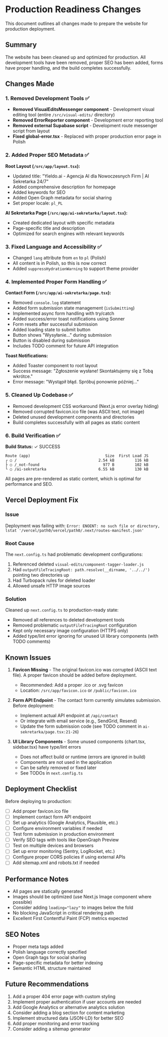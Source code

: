 # Production Readiness Changes

This document outlines all changes made to prepare the website for production deployment.

## Summary

The website has been cleaned up and optimized for production. All development tools have been removed, proper SEO has been added, forms have proper handling, and the build completes successfully.

## Changes Made

### 1. Removed Development Tools ✅

- **Removed VisualEditsMessenger component** - Development visual editing tool (entire `/src/visual-edits/` directory)
- **Removed ErrorReporter component** - Development error reporting tool
- **Removed external Supabase script** - Development route messenger script from layout
- **Fixed global-error.tsx** - Replaced with proper production error page in Polish

### 2. Added Proper SEO Metadata ✅

**Root Layout (`/src/app/layout.tsx`):**
- Updated title: "Yieldo.ai - Agencja AI dla Nowoczesnych Firm | AI Sekretarka 24/7"
- Added comprehensive description for homepage
- Added keywords for SEO
- Added Open Graph metadata for social sharing
- Set proper locale: `pl_PL`

**AI Sekretarka Page (`/src/app/ai-sekretarka/layout.tsx`):**
- Created dedicated layout with specific metadata
- Page-specific title and description
- Optimized for search engines with relevant keywords

### 3. Fixed Language and Accessibility ✅

- Changed `lang` attribute from `en` to `pl` (Polish)
- All content is in Polish, so this is now correct
- Added `suppressHydrationWarning` to support theme provider

### 4. Implemented Proper Form Handling ✅

**Contact Form (`/src/app/ai-sekretarka/page.tsx`):**
- Removed `console.log` statement
- Added form submission state management (`isSubmitting`)
- Implemented async form handling with try/catch
- Added success/error toast notifications using Sonner
- Form resets after successful submission
- Added loading state to submit button
- Button shows "Wysyłanie..." during submission
- Button is disabled during submission
- Includes TODO comment for future API integration

**Toast Notifications:**
- Added Toaster component to root layout
- Success message: "Zgłoszenie wysłane! Skontaktujemy się z Tobą wkrótce."
- Error message: "Wystąpił błąd. Spróbuj ponownie później..."

### 5. Cleaned Up Codebase ✅

- Removed development CSS workaround (Next.js error overlay hiding)
- Removed corrupted favicon.ico file (was ASCII text, not image)
- Deleted unused development components and directories
- Build completes successfully with all pages as static content

### 6. Build Verification ✅

**Build Status:** ✓ SUCCESS

```
Route (app)                                 Size  First Load JS
┌ ○ /                                    2.54 kB         116 kB
├ ○ /_not-found                            977 B         102 kB
└ ○ /ai-sekretarka                       6.55 kB         130 kB
```

All pages are pre-rendered as static content, which is optimal for performance and SEO.

## Vercel Deployment Fix

### Issue
Deployment was failing with: `Error: ENOENT: no such file or directory, lstat '/vercel/path0/vercel/path0/.next/routes-manifest.json'`

### Root Cause
The `next.config.ts` had problematic development configurations:
1. Referenced deleted `visual-edits/component-tagger-loader.js`
2. Had `outputFileTracingRoot: path.resolve(__dirname, '../../')` pointing two directories up
3. Had Turbopack rules for deleted loader
4. Allowed unsafe HTTP image sources

### Solution
Cleaned up `next.config.ts` to production-ready state:
- Removed all references to deleted development tools
- Removed problematic `outputFileTracingRoot` configuration
- Kept only necessary image configuration (HTTPS only)
- Added type/lint error ignoring for unused UI library components (with TODO comments)

## Known Issues

1. **Favicon Missing** - The original favicon.ico was corrupted (ASCII text file). A proper favicon should be added before deployment.
   - Recommended: Add a proper .ico or .svg favicon
   - Location: `/src/app/favicon.ico` or `/public/favicon.ico`

2. **Form API Endpoint** - The contact form currently simulates submission. Before deployment:
   - Implement actual API endpoint at `/api/contact`
   - Or integrate with email service (e.g., SendGrid, Resend)
   - Update the form submission code (see TODO comment in `ai-sekretarka/page.tsx:21-26`)

3. **UI Library Components** - Some unused components (chart.tsx, sidebar.tsx) have type/lint errors
   - Does not affect build or runtime (errors are ignored in build)
   - Components are not used in the application
   - Can be safely removed or fixed later
   - See TODOs in `next.config.ts`

## Deployment Checklist

Before deploying to production:

- [ ] Add proper favicon.ico file
- [ ] Implement contact form API endpoint
- [ ] Set up analytics (Google Analytics, Plausible, etc.)
- [ ] Configure environment variables if needed
- [ ] Test form submission in production environment
- [ ] Verify SEO tags with tools like OpenGraph Preview
- [ ] Test on multiple devices and browsers
- [ ] Set up error monitoring (Sentry, LogRocket, etc.)
- [ ] Configure proper CORS policies if using external APIs
- [ ] Add sitemap.xml and robots.txt if needed

## Performance Notes

- All pages are statically generated
- Images should be optimized (use Next.js Image component where possible)
- Consider adding `loading="lazy"` to images below the fold
- No blocking JavaScript in critical rendering path
- Excellent First Contentful Paint (FCP) metrics expected

## SEO Notes

- Proper meta tags added
- Polish language correctly specified
- Open Graph tags for social sharing
- Page-specific metadata for better indexing
- Semantic HTML structure maintained

## Future Recommendations

1. Add a proper 404 error page with custom styling
2. Implement proper authentication if user accounts are needed
3. Add Google Analytics or alternative analytics solution
4. Consider adding a blog section for content marketing
5. Implement structured data (JSON-LD) for better SEO
6. Add proper monitoring and error tracking
7. Consider adding a sitemap generator
